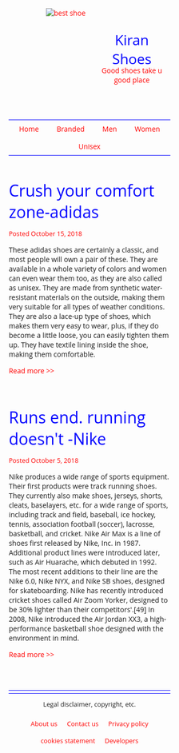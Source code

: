 <html lang="en">
<head>
 <style>
   html {
    box-sizing: border-box;
}
*, *:before, *:after {
    box-sizing: inherit;
}
body {
    font-family: 'Open Sans', sans-serif;
}
h1, h2, h3, h4, h5, h6 {
    font-family: 'Kavivanar','open sans';
    font-weight: normal;
}
h2 {
    font-size: 2rem;
    color: blue;
    margin: 0;
}
a {
    color: red;
    text-decoration: none;
}
a:hover {
    text-decoration: underline;
}
.wrapper{
      width:80%;
      margin:0 auto;
}
header{
    display:flex;
    flex-flow: row nowrap; 
     justify-content: space-between;  
}
.leftheader{
flex-basis:50%;
  padding-right: 0.5rem;
text-align: right;
}
.rightheader{
    flex-basis:50%;
padding-left: 0.5rem;
margin-top: 2.75rem;
}
.rightheader h1{
    margin:0;
     color: blue; }
.rightheader p{
         margin-top:-0.3rem;
color:red;}
.posted {
    font-size: 0.8rem;
    color: red;  
}
footer {
    text-align: center;
    font-size: 0.8rem;
    border-top:1px blue solid;
}
nav {
    border-top:1px solid blue;
    border-bottom:1px solid blue;
}
nav ul{
    list-style-type: none;
    padding:0;
    margin:0;
    text-align: center;
}
nav li{
    display:inline-block;
}
nav a{
    color:red;
    padding:0.5rem 1rem;      
  display: block;
}
nav a:hover{
    color:white;
    background-color:blue;
  text-decoration:none;
}
article{
    margin:3rem 0;
}
article img{
    float:left;
    margin: -3rem 1rem 1rem 0; 
}
section{
    border-bottom:1px blue solid;
    margin-bottom:0.3rem;
}
article:after{
    content: "";
    display: table;
    clear:both;
}
footer ul{
    padding:0;
    margin:0;
     list-style-type: none;  
}
footer li{
    display:inline-block;
   padding:0.5rem;
}
footer a:hover{
  background-color:blue;
  color:white;
  text-decoration:none;
}
   </style>
	 
</head>
 
<body>
	<div class="wrapper">
		<header>
			<div class="leftheader">
				<a href="/"><img src= "  https://i.postimg.cc/c4BLmNrH/download-2.jpg" alt="best shoe"></a>
			</div>
			<div class="rightheader">
				<h1 >Kiran Shoes</h1>
				<p>Good shoes take u good place</p>
			</div>
		</header>
		<nav>
			<ul>											 
				<li><a href="#">Home</a></li>
				<li><a href="#">Branded</a></li>
				<li><a href="#">Men</a></li>
				<li><a href="#">Women</a></li>
				<li><a href="#"> Unisex</a></li>
			</ul>
		</nav> 
		<section>
			<article> 
				<h2>Crush your comfort zone-adidas</h2>
				<p class="posted">Posted October 15, 2018</p>
				<p> These adidas shoes are certainly a classic, and most people will 
own a pair of these. They are available in a whole variety of colors and women can 
even wear them too, as they are also called as unisex. They are
made from synthetic water-resistant materials on the outside, 
making them very suitable for all types of weather conditions. They 
are also a lace-up type of shoes, which makes them very easy to 
wear, plus, if they do become a little loose, you can easily tighten 
them up. They have textile lining inside the shoe, making them 
comfortable.</p>
				<p><a href="blog1.html">Read more >> </a></p>
			</article>
			<article>
				<h2>Runs end. running doesn't -Nike</h2>
				<p class="posted">Posted October 5, 2018</p>
				<p>Nike produces a wide range of sports equipment. Their first products were track running shoes. They currently also make shoes, jerseys, shorts, cleats, baselayers, etc. for a wide range of sports, including track and field, baseball, ice hockey, tennis, association football (soccer), lacrosse, basketball, and cricket. Nike Air Max is a line of shoes first released by Nike, Inc. in 1987. Additional product lines were introduced later, such as Air Huarache, which debuted in 1992. The most recent additions to their line are the Nike 6.0, Nike NYX, and Nike SB shoes, designed for skateboarding. Nike has recently introduced cricket shoes called Air Zoom Yorker, designed to be 30% lighter than their competitors'.[49] In 2008, Nike introduced the Air Jordan XX3, a high-performance basketball shoe designed with the environment in mind.</p>
				<p><a href="blog2.html">Read more >> </a></p>
			</article>
		</section>
		<footer>
			<p>Legal disclaimer, copyright, etc.</p>
			<ul>
				<li><a href="#"> About us</a></li>
				<li><a href="#">Contact us</a></li>
				<li><a href="#"> Privacy policy</a></li>
				<li><a href="#"> cookies statement</a></li>
				<li><a href="#">Developers </a></li>
			</ul>
		</footer>
	</div>
</body>
</html>
